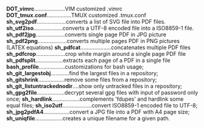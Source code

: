 **DOT_vimrc**....................VIM customized .vimrc
**DOT_tmux.conf**................TMUX customized .tmux.conf
**sh_svg2pdf**...................converts a list of SVG file into PDF files.
**sh_utf2iso**...................converts a UTF-8 encoded file into a ISO8859-1 file.
**sh_pdf2jpg**...................converts single page PDF in JPG picture
**sh_pdf2png**...................converts multiple pages PDF in PNG pictures (LATEX equations)
**sh_pdfcat**....................concatenates multiple PDF files
**sh_pdfcrop**...................crop white margin around a single page PDF file
**sh_pdfsplit**..................extracts each page of a PDF in a single file
**bash_profile**.................customizations for bash usage;
**sh_git_largestobj**............find the largest files in a repository;
**sh_gitshrink**.................remove some files from a repository;
**sh_git_listuntrackednodir**....show only untracked files in a repository;
**sh_gpg2file**..................decrypt several gpg files with input of password only once;
**sh_hardlink**..................complements 'fdupes' and hardlink some equal files;
**sh_iso2utf**...................convert ISO8859-1 encoded file to UTF-8;
**sh_jpg2pdfA4**.................convert a JPG file into a PDF with A4 page size;
**sh_uniqfile**..................creates a unique filename for a given path.

